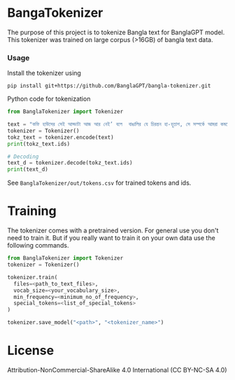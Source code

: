# BangaTokenizer

The purpose of this project is to tokenize Bangla text for BanglaGPT model. This tokenizer was trained on large corpus (>16GB) of bangla text data.

### Usage
Install the tokenizer using
```
pip install git+https://github.com/BanglaGPT/bangla-tokenizer.git
```

Python code for tokenization
``` python
from BanglaTokenizer import Tokenizer

text = "কফি হাউসের সেই আড্ডাটা আজ আর নেই’ বলে  বাঙালির যে চিরন্তন হা-হুতাশ, সে সম্পর্কে আমরা কমবেশি সবাই ওয়াকিফহাল।"
tokenizer = Tokenizer()
tokz_text = tokenizer.encode(text)
print(tokz_text.ids)

# Decoding
text_d = tokenizer.decode(tokz_text.ids)
print(text_d)
```

See `BanglaTokenizer/out/tokens.csv` for trained tokens and ids. 

# Training
The tokenizer comes with a pretrained version. For general use you don't need to train it. But if you really want to train it on your own data use the following commands.
``` python
from BanglaTokenizer import Tokenizer
tokenizer = Tokenizer()

tokenizer.train(
  files=<path_to_text_files>,
  vocab_size=<your_vocabulary_size>,
  min_frequency=<minimum_no_of_frequency>, 
  special_tokens=<list_of_special_tokens>
)

tokenizer.save_model("<path>", "<tokenizer_name>")
```

# License
Attribution-NonCommercial-ShareAlike 4.0 International (CC BY-NC-SA 4.0)


